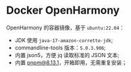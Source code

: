 # Docker OpenHarmony

OpenHarmony 的容器镜像，基于 `ubuntu:22.04`：
* JDK 使用 `java-17-amazon-corretto-jdk`;
* commandline-tools 版本：`5.0.3.906`;
* 内置 json5，方便 jq 读取标准的 JSON 文本;
* 内置 pnpm@8.13.1，开箱即用，无需重复安装；

